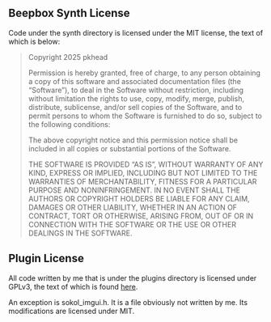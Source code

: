 ## Beepbox Synth License
Code under the synth directory is licensed under the MIT license, the text of which is below:

> Copyright 2025 pkhead
> 
> Permission is hereby granted, free of charge, to any person obtaining a copy of this software and associated documentation files (the “Software”), to deal in the Software without restriction, including without limitation the rights to use, copy, modify, merge, publish, distribute, sublicense, and/or sell copies of the Software, and to permit persons to whom the Software is furnished to do so, subject to the following conditions:
> 
> The above copyright notice and this permission notice shall be included in all copies or substantial portions of the Software.
> 
> THE SOFTWARE IS PROVIDED “AS IS”, WITHOUT WARRANTY OF ANY KIND, EXPRESS OR IMPLIED, INCLUDING BUT NOT LIMITED TO THE WARRANTIES OF MERCHANTABILITY, FITNESS FOR A PARTICULAR PURPOSE AND NONINFRINGEMENT. IN NO EVENT SHALL THE AUTHORS OR COPYRIGHT HOLDERS BE LIABLE FOR ANY CLAIM, DAMAGES OR OTHER LIABILITY, WHETHER IN AN ACTION OF CONTRACT, TORT OR OTHERWISE, ARISING FROM, OUT OF OR IN CONNECTION WITH THE SOFTWARE OR THE USE OR OTHER DEALINGS IN THE SOFTWARE.

## Plugin License
All code written by me that is under the plugins directory is licensed under GPLv3, the text of which is found [here](https://www.gnu.org/licenses/gpl-3.0.en.html).

An exception is sokol_imgui.h. It is a file obviously not written by me. Its modifications are licensed under MIT.